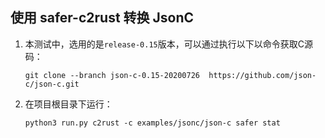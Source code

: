 ## 使用 safer-c2rust 转换 JsonC

1. 本测试中，选用的是`release-0.15`版本，可以通过执行以下以命令获取C源码：
    
    ```shell
    git clone --branch json-c-0.15-20200726  https://github.com/json-c/json-c.git
    ```

2. 在项目根目录下运行：

    ```
    python3 run.py c2rust -c examples/jsonc/json-c safer stat
    ```

